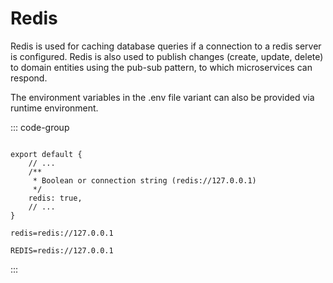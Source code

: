 # Redis

Redis is used for caching database queries if a connection to a redis server is configured.
Redis is also used to publish changes (create, update, delete) to domain entities using the pub-sub pattern, to which microservices can respond.

The environment variables in the .env file variant can also be provided via runtime environment.

::: code-group

```typescript{4-7} [authup.api.ts]

export default {
    // ...
    /**
     * Boolean or connection string (redis://127.0.0.1)
     */
    redis: true,
    // ...
}
```

```dotenv [authup.api.conf]
redis=redis://127.0.0.1
```

```dotenv [.env]
REDIS=redis://127.0.0.1
```
:::
